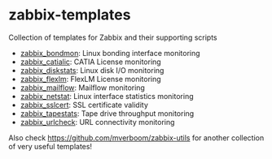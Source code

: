 # zabbix-templates

Collection of templates for Zabbix and their supporting scripts

* [zabbix_bondmon](zabbix-bondmon/): Linux bonding interface monitoring
* [zabbix_catialic](zabbix-catialic/): CATIA License monitoring
* [zabbix_diskstats](zabbix-diskstats/): Linux disk I/O monitoring
* [zabbix_flexlm](zabbix-flexlm/): FlexLM License monitoring
* [zabbix_mailflow](zabbix-mailflow/): Mailflow monitoring
* [zabbix_netstat](zabbix-netstat/): Linux interface statistics monitoring
* [zabbix_sslcert](zabbix-sslcert/): SSL certificate validity
* [zabbix_tapestats](zabbix-tapestats/): Tape drive throughput monitoring
* [zabbix_urlcheck](zabbix-urlcheck/): URL connectivity monitoring

Also check https://github.com/mverboom/zabbix-utils for another collection of very useful templates!
